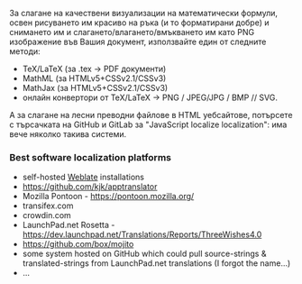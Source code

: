 За слагане на качествени визуализации на математически формули, освен рисуването им красиво на ръка (и то форматирани добре)
и снимането им и слагането/влагането/вмъкването им като PNG изображение във Вашия документ, използвайте един от следните методи:

* TeX/LaTeX (за .tex -> PDF документи)
* MathML (за HTMLv5+CSSv2.1/CSSv3)
* MathJax (за HTMLv5+CSSv2.1/CSSv3)
* онлайн конвертори от TeX/LaTeX -> PNG / JPEG/JPG / BMP // SVG.

А за слагане на лесни преводни файлове в HTML уебсайтове, потърсете с търсачката на GitHub и GitLab за "JavaScript localize localization": има вече няколко такива системи.

### Best software localization platforms ###

* self-hosted [Weblate](https://weblate.org/bg/) installations
* https://github.com/kjk/apptranslator
* Mozilla Pontoon - https://pontoon.mozilla.org/
* transifex.com
* crowdin.com
* LaunchPad.net Rosetta - https://dev.launchpad.net/Translations/Reports/ThreeWishes4.0
* https://github.com/box/mojito
* some system hosted on GitHub which could pull source-strings & translated-strings from LaunchPad.net translations (I forgot the name...)
* ...
